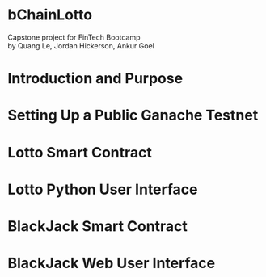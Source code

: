 # bChainLotto
Capstone project for FinTech Bootcamp  
by Quang Le, Jordan Hickerson, Ankur Goel

# Introduction and Purpose

# Setting Up a Public Ganache Testnet

# Lotto Smart Contract

# Lotto Python User Interface

# BlackJack Smart Contract

# BlackJack Web User Interface

